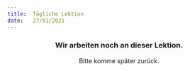 ```yaml
---
title:  Tägliche Lektion
date:   27/01/2021
---
```


### <center>Wir arbeiten noch an dieser Lektion.</center>
<center>Bitte komme später zurück.</center>